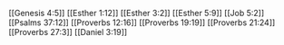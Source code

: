 [[Genesis 4:5]]
[[Esther 1:12]]
[[Esther 3:2]]
[[Esther 5:9]]
[[Job 5:2]]
[[Psalms 37:12]]
[[Proverbs 12:16]]
[[Proverbs 19:19]]
[[Proverbs 21:24]]
[[Proverbs 27:3]]
[[Daniel 3:19]]
